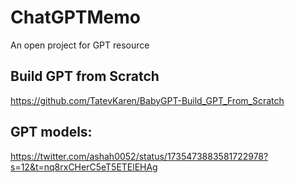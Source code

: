 # ChatGPTMemo
An open project for GPT resource

## Build GPT from Scratch
https://github.com/TatevKaren/BabyGPT-Build_GPT_From_Scratch

## GPT models:
https://twitter.com/ashah0052/status/1735473883581722978?s=12&t=nq8rxCHerC5eT5ETElEHAg
